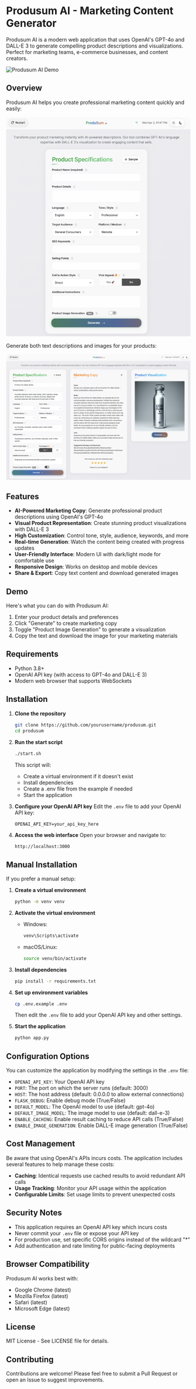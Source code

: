 # Produsum AI - Marketing Content Generator

Produsum AI is a modern web application that uses OpenAI's GPT-4o and DALL-E 3 to generate compelling product descriptions and visualizations. Perfect for marketing teams, e-commerce businesses, and content creators.

![Produsum AI Demo](supporting_materials/application.gif)

## Overview

Produsum AI helps you create professional marketing content quickly and easily:

![Main Interface](supporting_materials/mainscreen.png)

Generate both text descriptions and images for your products:

![Sample Generated Content](supporting_materials/sample_generated.png)

## Features

- **AI-Powered Marketing Copy**: Generate professional product descriptions using OpenAI's GPT-4o
- **Visual Product Representation**: Create stunning product visualizations with DALL-E 3
- **High Customization**: Control tone, style, audience, keywords, and more
- **Real-time Generation**: Watch the content being created with progress updates
- **User-Friendly Interface**: Modern UI with dark/light mode for comfortable use
- **Responsive Design**: Works on desktop and mobile devices
- **Share & Export**: Copy text content and download generated images

## Demo

Here's what you can do with Produsum AI:

1. Enter your product details and preferences
2. Click "Generate" to create marketing copy
3. Toggle "Product Image Generation" to generate a visualization
4. Copy the text and download the image for your marketing materials

## Requirements

- Python 3.8+
- OpenAI API key (with access to GPT-4o and DALL-E 3)
- Modern web browser that supports WebSockets

## Installation

1. **Clone the repository**
   ```bash
   git clone https://github.com/yourusername/produsum.git
   cd produsum
   ```

2. **Run the start script**
   ```bash
   ./start.sh
   ```
   This script will:
   - Create a virtual environment if it doesn't exist
   - Install dependencies
   - Create a .env file from the example if needed
   - Start the application

3. **Configure your OpenAI API key**
   Edit the `.env` file to add your OpenAI API key:
   ```
   OPENAI_API_KEY=your_api_key_here
   ```

4. **Access the web interface**
   Open your browser and navigate to:
   ```
   http://localhost:3000
   ```

## Manual Installation

If you prefer a manual setup:

1. **Create a virtual environment**
   ```bash
   python -m venv venv
   ```

2. **Activate the virtual environment**
   - Windows:
     ```bash
     venv\Scripts\activate
     ```
   - macOS/Linux:
     ```bash
     source venv/bin/activate
     ```

3. **Install dependencies**
   ```bash
   pip install -r requirements.txt
   ```

4. **Set up environment variables**
   ```bash
   cp .env.example .env
   ```
   Then edit the `.env` file to add your OpenAI API key and other settings.

5. **Start the application**
   ```bash
   python app.py
   ```

## Configuration Options

You can customize the application by modifying the settings in the `.env` file:

- `OPENAI_API_KEY`: Your OpenAI API key
- `PORT`: The port on which the server runs (default: 3000)
- `HOST`: The host address (default: 0.0.0.0 to allow external connections)
- `FLASK_DEBUG`: Enable debug mode (True/False)
- `DEFAULT_MODEL`: The OpenAI model to use (default: gpt-4o)
- `DEFAULT_IMAGE_MODEL`: The image model to use (default: dall-e-3)
- `ENABLE_CACHING`: Enable result caching to reduce API calls (True/False)
- `ENABLE_IMAGE_GENERATION`: Enable DALL-E image generation (True/False)

## Cost Management

Be aware that using OpenAI's APIs incurs costs. The application includes several features to help manage these costs:

- **Caching**: Identical requests use cached results to avoid redundant API calls
- **Usage Tracking**: Monitor your API usage within the application
- **Configurable Limits**: Set usage limits to prevent unexpected costs

## Security Notes

- This application requires an OpenAI API key which incurs costs
- Never commit your `.env` file or expose your API key
- For production use, set specific CORS origins instead of the wildcard "*"
- Add authentication and rate limiting for public-facing deployments

## Browser Compatibility

Produsum AI works best with:
- Google Chrome (latest)
- Mozilla Firefox (latest)
- Safari (latest)
- Microsoft Edge (latest)

## License

MIT License - See LICENSE file for details.

## Contributing

Contributions are welcome! Please feel free to submit a Pull Request or open an Issue to suggest improvements. 
